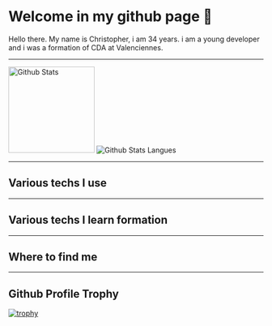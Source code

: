 # Welcome in my github page 👋

<p>
Hello there.
My name is Christopher, i am 34 years.
i am a young developer and i was a formation of CDA at Valenciennes.
</p>

---

<div>
<img height="170" src="https://github-readme-stats.vercel.app/api?username=mocquaischristopher&scount_private=true&include_all_commits=true" alt="Github Stats" />
<img src="https://github-readme-stats.vercel.app/api/top-langs/?username=mocquaischristopher&layout=compact" alt="Github Stats Langues" />
</div>

---

## Various techs I use
<p>

</p>

---

## Various techs I learn formation
<p>

</p>

---

## Where to find me
<p>

</p>

---

## Github Profile Trophy

[![trophy](https://github-profile-trophy.vercel.app/?username=mocquaischristopher&rheme=onedark)](https://github.com/mocquaischristopher)